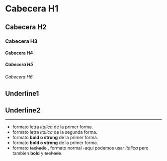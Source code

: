 # Cabecera H1
## Cabecera H2
### Cabecera H3
#### Cabecera H4
##### Cabecera H5
###### Cabecera H6

Underline1
----------

Underline2
----------
----------

- formato letra *italica* de la primer forma.
- formato letra _italica_ de la segunda forma.
- formato **bold o strong**  de la primer forma.
- formato __bold o strong__  de la primer forma.
- formato ~~tachado~~ , formato normal
-aqui podemos usar *italica* pero tambien 
**bold** y  ~~tachado~~.
